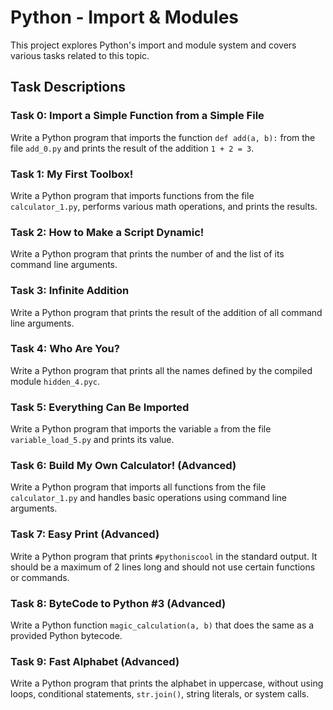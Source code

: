 # Python - Import & Modules

This project explores Python's import and module system and covers various tasks related to this topic.
    
## Task Descriptions

### Task 0: Import a Simple Function from a Simple File

Write a Python program that imports the function `def add(a, b):` from the file `add_0.py` and prints the result of the addition `1 + 2 = 3`.

### Task 1: My First Toolbox!

Write a Python program that imports functions from the file `calculator_1.py`, performs various math operations, and prints the results.

### Task 2: How to Make a Script Dynamic!

Write a Python program that prints the number of and the list of its command line arguments.

### Task 3: Infinite Addition

Write a Python program that prints the result of the addition of all command line arguments.

### Task 4: Who Are You?

Write a Python program that prints all the names defined by the compiled module `hidden_4.pyc`.

### Task 5: Everything Can Be Imported

Write a Python program that imports the variable `a` from the file `variable_load_5.py` and prints its value.

### Task 6: Build My Own Calculator! (Advanced)

Write a Python program that imports all functions from the file `calculator_1.py` and handles basic operations using command line arguments.

### Task 7: Easy Print (Advanced)

Write a Python program that prints `#pythoniscool` in the standard output. It should be a maximum of 2 lines long and should not use certain functions or commands.

### Task 8: ByteCode to Python #3 (Advanced)

Write a Python function `magic_calculation(a, b)` that does the same as a provided Python bytecode.

### Task 9: Fast Alphabet (Advanced)

Write a Python program that prints the alphabet in uppercase, without using loops, conditional statements, `str.join()`, string literals, or system calls.
